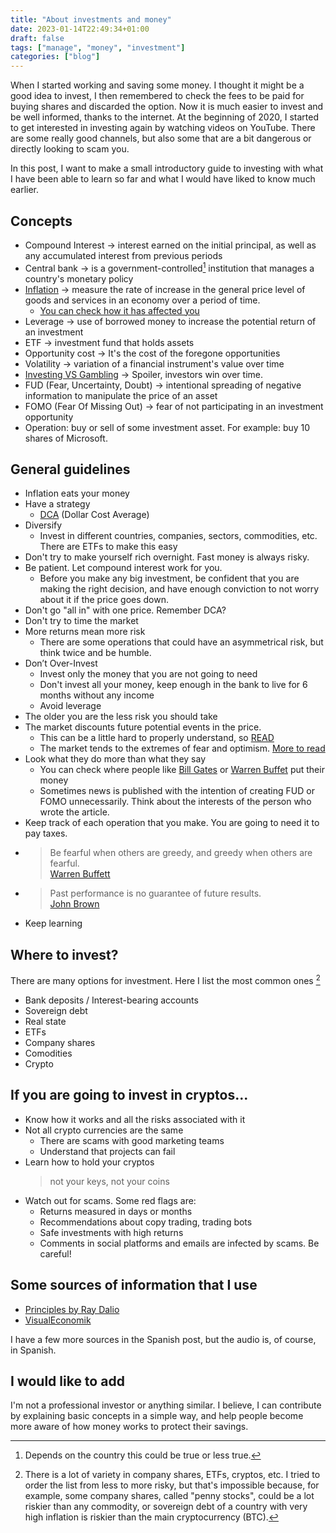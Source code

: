 ```yaml
---
title: "About investments and money"
date: 2023-01-14T22:49:34+01:00
draft: false
tags: ["manage", "money", "investment"]
categories: ["blog"]
---
```


When I started working and saving some money. I thought it might be a good idea to invest, I then remembered to check the fees to be paid for buying shares and discarded the option.
Now it is much easier to invest and be well informed, thanks to the internet.
At the beginning of 2020, I started to get interested in investing again by watching videos on YouTube. There are some really good channels, but also some that are a bit dangerous or directly looking to scam you.

In this post, I want to make a small introductory guide to investing with what I have been able to learn so far and what I would have liked to know much earlier.

## Concepts

* Compound Interest → interest earned on the initial principal, as well as any accumulated interest from previous periods
* Central bank → is a government-controlled[^cbgob] institution that manages a country's monetary policy
* [Inflation](https://www.investopedia.com/terms/i/inflation.asp) → measure the rate of increase in the general price level of goods and services in an economy over a period of time.
  * [You can check how it has affected you](https://www.inflationtool.com/)
* Leverage → use of borrowed money to increase the potential return of an investment
* ETF → investment fund that holds assets
* Opportunity cost → It's the cost of the foregone opportunities
* Volatility → variation of a financial instrument's value over time
* [Investing VS Gambling](https://www.investopedia.com/articles/basics/09/compare-investing-gambling.asp) → Spoiler, investors win over time.
* FUD (Fear, Uncertainty, Doubt) → intentional spreading of negative information to manipulate the price of an asset
* FOMO (Fear Of Missing Out) → fear of not participating in an investment opportunity
* Operation: buy or sell of some investment asset. For example: buy 10 shares of Microsoft.

## General guidelines

* Inflation eats your money
* Have a strategy
  * [DCA](https://www.investopedia.com/terms/d/dollarcostaveraging.asp) (Dollar Cost Average)
* Diversify
  * Invest in different countries, companies, sectors, commodities, etc. There are ETFs to make this easy
* Don't try to make yourself rich overnight. Fast money is always risky.
* Be patient. Let compound interest work for you.
  * Before you make any big investment, be confident that you are making the right decision, and have enough conviction to not worry about it if the price goes down.
* Don't go "all in" with one price. Remember DCA?
* Don't try to time the market
* More returns mean more risk
  * There are some operations that could have an asymmetrical risk, but think twice and be humble.
* Don’t Over-Invest
  * Invest only the money that you are not going to need
  * Don't invest all your money, keep enough in the bank to live for 6 months without any income
  * Avoid leverage
* The older you are the less risk you should take
* The market discounts future potential events in the price.
  * This can be a little hard to properly understand, so [READ](https://www.investopedia.com/terms/d/discounting-mechanism.asp)
  * The market tends to the extremes of fear and optimism. [More to read](https://www.investopedia.com/articles/trading/04/011404.asp)
* Look what they do more than what they say
  * You can check where people like [Bill Gates](https://dataromas.com/bill-gates-portfolio/) or [Warren Buffet](https://dataromas.com/warren-buffet-portfolio/) put their money
  * Sometimes news is published with the intention of creating FUD or FOMO unnecessarily. Think about the interests of the person who wrote the article.
* Keep track of each operation that you make. You are going to need it to pay taxes.
* > Be fearful when others are greedy, and greedy when others are fearful.\
  > [Warren Buffett](https://www.investopedia.com/articles/investing/012116/warren-buffett-be-fearful-when-others-are-greedy.asp)
* > Past performance is no guarantee of future results.\
  > [John Brown](https://www.forbes.com/sites/johnbrown/2016/09/29/past-performance-is-not-indicative-of-future-results/)
* Keep learning

## Where to invest?

There are many options for investment.
Here I list the most common ones [^risky]

* Bank deposits / Interest-bearing accounts
* Sovereign debt
* Real state
* ETFs
* Company shares
* Comodities
* Crypto

## If you are going to invest in cryptos...

* Know how it works and all the risks associated with it
* Not all crypto currencies are the same
  * There are scams with good marketing teams
  * Understand that projects can fail
* Learn how to hold your cryptos
    > not your keys, not your coins
* Watch out for scams. Some red flags are:
  * Returns measured in days or months
  * Recommendations about copy trading, trading bots
  * Safe investments with high returns
  * Comments in social platforms and emails are infected by scams. Be careful!

## Some sources of information that I use

* [Principles by Ray Dalio](https://www.youtube.com/@principlesbyraydalio)
* [VisualEconomik](https://www.youtube.com/channel/UCPx_VO-AHXUDf9pwVy5bf1A)

I have a few more sources in the Spanish post, but the audio is, of course, in Spanish.

## I would like to add

I'm not a professional investor or anything similar.
I believe, I can contribute by explaining basic concepts in a simple way, and help people become more aware of how money works to protect their savings.


[^cbgob]: Depends on the country this could be true or less true.

[^risky]: There is a lot of variety in company shares, ETFs, cryptos, etc. I tried to order the list from less to more risky, but that's impossible because, for example, some company shares, called "penny stocks", could be a lot riskier than any commodity, or sovereign debt of a country with very high inflation is riskier than the main cryptocurrency (BTC).
